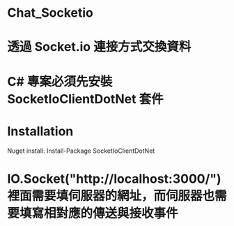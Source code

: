 # Chat_Socketio

# 透過 Socket.io 連接方式交換資料

# C# 專案必須先安裝 SocketIoClientDotNet 套件
# Installation 
Nuget install:
Install-Package SocketIoClientDotNet

# IO.Socket("http://localhost:3000/") 裡面需要填伺服器的網址，而伺服器也需要填寫相對應的傳送與接收事件
